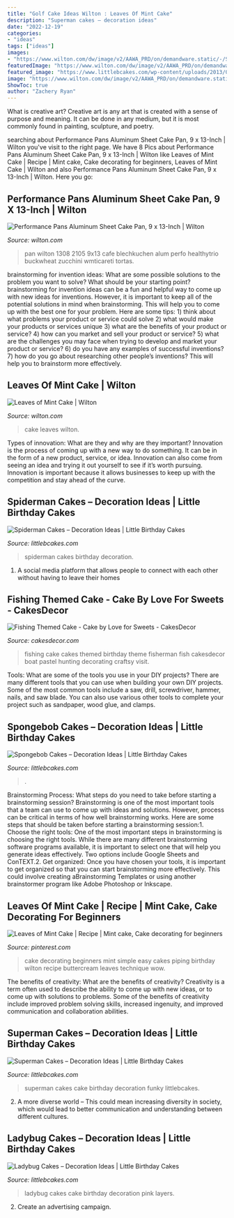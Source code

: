 ```yaml
---
title: "Golf Cake Ideas Wilton : Leaves Of Mint Cake"
description: "Superman cakes – decoration ideas"
date: "2022-12-19"
categories:
- "ideas"
tags: ["ideas"]
images:
- "https://www.wilton.com/dw/image/v2/AAWA_PRD/on/demandware.static/-/Sites-wilton-product-master/default/dwa115b544/images/product/2105-1308/2105-1308-Wilton-Performance-Pans-Aluminum-Sheet-Cake-Pan-9-x-13-Inch-L1.jpg?sw=1440&amp;sh=750&amp;sm=fit"
featuredImage: "https://www.wilton.com/dw/image/v2/AAWA_PRD/on/demandware.static/-/Sites-wilton-product-master/default/dwa115b544/images/product/2105-1308/2105-1308-Wilton-Performance-Pans-Aluminum-Sheet-Cake-Pan-9-x-13-Inch-L1.jpg?sw=1440&amp;sh=750&amp;sm=fit"
featured_image: "https://www.littlebcakes.com/wp-content/uploads/2013/08/Spongebob-Birthday-Cakes.jpg"
image: "https://www.wilton.com/dw/image/v2/AAWA_PRD/on/demandware.static/-/Sites-wilton-project-master/default/dw274b1d1a/images/project/WLPROJ-9134/WiltonLeafHero.jpg?sw=1000&amp;sh=1000&amp;sm=fit"
ShowToc: true
author: "Zachery Ryan"
---
```



What is creative art?
Creative art is any art that is created with a sense of purpose and meaning. It can be done in any medium, but it is most commonly found in painting, sculpture, and poetry.

	

		
searching about Performance Pans Aluminum Sheet Cake Pan, 9 x 13-Inch | Wilton you've visit to the right page. We have 8 Pics about Performance Pans Aluminum Sheet Cake Pan, 9 x 13-Inch | Wilton like Leaves of Mint Cake | Recipe | Mint cake, Cake decorating for beginners, Leaves of Mint Cake | Wilton and also Performance Pans Aluminum Sheet Cake Pan, 9 x 13-Inch | Wilton. Here you go:
		
    
## Performance Pans Aluminum Sheet Cake Pan, 9 X 13-Inch | Wilton

<img loading=lazy src="https://www.wilton.com/dw/image/v2/AAWA_PRD/on/demandware.static/-/Sites-wilton-product-master/default/dwa115b544/images/product/2105-1308/2105-1308-Wilton-Performance-Pans-Aluminum-Sheet-Cake-Pan-9-x-13-Inch-L1.jpg?sw=1440&amp;sh=750&amp;sm=fit" onerror="this.onerror=null;this.src='https://tse3.mm.bing.net/th?id=OIP.GOIWP1okkUlMk6uAW2wyjQHaHa&amp;pid=15.1';" alt="Performance Pans Aluminum Sheet Cake Pan, 9 x 13-Inch | Wilton">

_Source: wilton.com_

>pan wilton 1308 2105 9x13 cafe blechkuchen alum perfo healthytrio buckwheat zucchini wmticareti tortas. 

	

brainstorming for invention ideas: What are some possible solutions to the problem you want to solve? What should be your starting point?
brainstorming for invention ideas can be a fun and helpful way to come up with new ideas for inventions. However, it is important to keep all of the potential solutions in mind when brainstorming. This will help you to come up with the best one for your problem. Here are some tips: 1) think about what problems your product or service could solve 2) what would make your products or services unique 3) what are the benefits of your product or service? 4) how can you market and sell your product or service? 5) what are the challenges you may face when trying to develop and market your product or service? 6) do you have any examples of successful inventions? 7) how do you go about researching other people’s inventions? This will help you to brainstorm more effectively.

    
## Leaves Of Mint Cake | Wilton

<img loading=lazy src="https://www.wilton.com/dw/image/v2/AAWA_PRD/on/demandware.static/-/Sites-wilton-project-master/default/dw274b1d1a/images/project/WLPROJ-9134/WiltonLeafHero.jpg?sw=1000&amp;sh=1000&amp;sm=fit" onerror="this.onerror=null;this.src='https://tse3.mm.bing.net/th?id=OIP.pElAuLH3fmzwX72k7rCNFQHaHa&amp;pid=15.1';" alt="Leaves of Mint Cake | Wilton">

_Source: wilton.com_

>cake leaves wilton. 

	

Types of innovation: What are they and why are they important?
Innovation is the process of coming up with a new way to do something. It can be in the form of a new product, service, or idea. Innovation can also come from seeing an idea and trying it out yourself to see if it’s worth pursuing. Innovation is important because it allows businesses to keep up with the competition and stay ahead of the curve.

    
## Spiderman Cakes – Decoration Ideas | Little Birthday Cakes

<img loading=lazy src="http://www.littlebcakes.com/wp-content/uploads/2013/08/Spiderman-Cakes.jpg" onerror="this.onerror=null;this.src='https://tse2.mm.bing.net/th?id=OIP.xyZluaZZ33GVbUX911wOZwHaLa&amp;pid=15.1';" alt="Spiderman Cakes – Decoration Ideas | Little Birthday Cakes">

_Source: littlebcakes.com_

>spiderman cakes birthday decoration. 

	

1. A social media platform that allows people to connect with each other without having to leave their homes 

    
## Fishing Themed Cake - Cake By Love For Sweets - CakesDecor

<img loading=lazy src="https://pic.cakesdecor.com/m/unizbgatpsrlryov4xus.jpg" onerror="this.onerror=null;this.src='https://tse3.mm.bing.net/th?id=OIP.wAMthHdNXhfVelk-4R44ngHaNK&amp;pid=15.1';" alt="Fishing Themed Cake - Cake by Love for Sweets - CakesDecor">

_Source: cakesdecor.com_

>fishing cake cakes themed birthday theme fisherman fish cakesdecor boat pastel hunting decorating craftsy visit. 

	

Tools: What are some of the tools you use in your DIY projects?
There are many different tools that you can use when building your own DIY projects. Some of the most common tools include a saw, drill, screwdriver, hammer, nails, and saw blade. You can also use various other tools to complete your project such as sandpaper, wood glue, and clamps.

    
## Spongebob Cakes – Decoration Ideas | Little Birthday Cakes

<img loading=lazy src="https://www.littlebcakes.com/wp-content/uploads/2013/08/Spongebob-Birthday-Cakes.jpg" onerror="this.onerror=null;this.src='https://tse1.mm.bing.net/th?id=OIP.TxXzLd2sRevZpt4Ukv5PhQHaJ4&amp;pid=15.1';" alt="Spongebob Cakes – Decoration Ideas | Little Birthday Cakes">

_Source: littlebcakes.com_

>. 

	

Brainstorming Process: What steps do you need to take before starting a brainstorming session?
Brainstorming is one of the most important tools that a team can use to come up with ideas and solutions. However, process can be critical in terms of how well brainstorming works. Here are some steps that should be taken before starting a brainstorming session:1. Choose the right tools: One of the most important steps in brainstorming is choosing the right tools. While there are many different brainstorming software programs available, it is important to select one that will help you generate ideas effectively. Two options include Google Sheets and ConTEXT.2. Get organized: Once you have chosen your tools, it is important to get organized so that you can start brainstorming more effectively. This could involve creating aBrainstorming Templates or using another brainstormer program like Adobe Photoshop or Inkscape.
    
## Leaves Of Mint Cake | Recipe | Mint Cake, Cake Decorating For Beginners

<img loading=lazy src="https://i.pinimg.com/736x/86/7a/9a/867a9a8b4c6d314cb28c7fe95b919a11.jpg" onerror="this.onerror=null;this.src='https://tse2.mm.bing.net/th?id=OIP.YHBLOv_PvokghqP-wrxI4QHaLH&amp;pid=15.1';" alt="Leaves of Mint Cake | Recipe | Mint cake, Cake decorating for beginners">

_Source: pinterest.com_

>cake decorating beginners mint simple easy cakes piping birthday wilton recipe buttercream leaves technique wow. 

	

The benefits of creativity: What are the benefits of creativity?
Creativity is a term often used to describe the ability to come up with new ideas, or to come up with solutions to problems. Some of the benefits of creativity include improved problem solving skills, increased ingenuity, and improved communication and collaboration abilities.

    
## Superman Cakes – Decoration Ideas | Little Birthday Cakes

<img loading=lazy src="https://www.littlebcakes.com/wp-content/uploads/2013/08/Superman-Cakes-Images.jpg" onerror="this.onerror=null;this.src='https://tse3.mm.bing.net/th?id=OIP.EvZTr6MLS-bJusV8JJq0IAHaJ4&amp;pid=15.1';" alt="Superman Cakes – Decoration Ideas | Little Birthday Cakes">

_Source: littlebcakes.com_

>superman cakes cake birthday decoration funky littlebcakes. 

	

2. A more diverse world – This could mean increasing diversity in society, which would lead to better communication and understanding between different cultures.

    
## Ladybug Cakes – Decoration Ideas | Little Birthday Cakes

<img loading=lazy src="http://www.littlebcakes.com/wp-content/uploads/2013/08/Ladybug-Cakes-Images.jpg" onerror="this.onerror=null;this.src='https://tse4.mm.bing.net/th?id=OIP.KxybL379qkebiqMLuU7BugHaE8&amp;pid=15.1';" alt="Ladybug Cakes – Decoration Ideas | Little Birthday Cakes">

_Source: littlebcakes.com_

>ladybug cakes cake birthday decoration pink layers. 

	

2. Create an advertising campaign.

